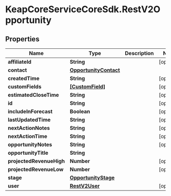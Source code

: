 # KeapCoreServiceCoreSdk.RestV2Opportunity

## Properties

Name | Type | Description | Notes
------------ | ------------- | ------------- | -------------
**affiliateId** | **String** |  | [optional] 
**contact** | [**OpportunityContact**](OpportunityContact.md) |  | 
**createdTime** | **String** |  | [optional] 
**customFields** | [**[CustomField]**](CustomField.md) |  | [optional] 
**estimatedCloseTime** | **String** |  | [optional] 
**id** | **String** |  | [optional] 
**includeInForecast** | **Boolean** |  | [optional] 
**lastUpdatedTime** | **String** |  | [optional] 
**nextActionNotes** | **String** |  | [optional] 
**nextActionTime** | **String** |  | [optional] 
**opportunityNotes** | **String** |  | [optional] 
**opportunityTitle** | **String** |  | 
**projectedRevenueHigh** | **Number** |  | [optional] 
**projectedRevenueLow** | **Number** |  | [optional] 
**stage** | [**OpportunityStage**](OpportunityStage.md) |  | 
**user** | [**RestV2User**](RestV2User.md) |  | [optional] 



